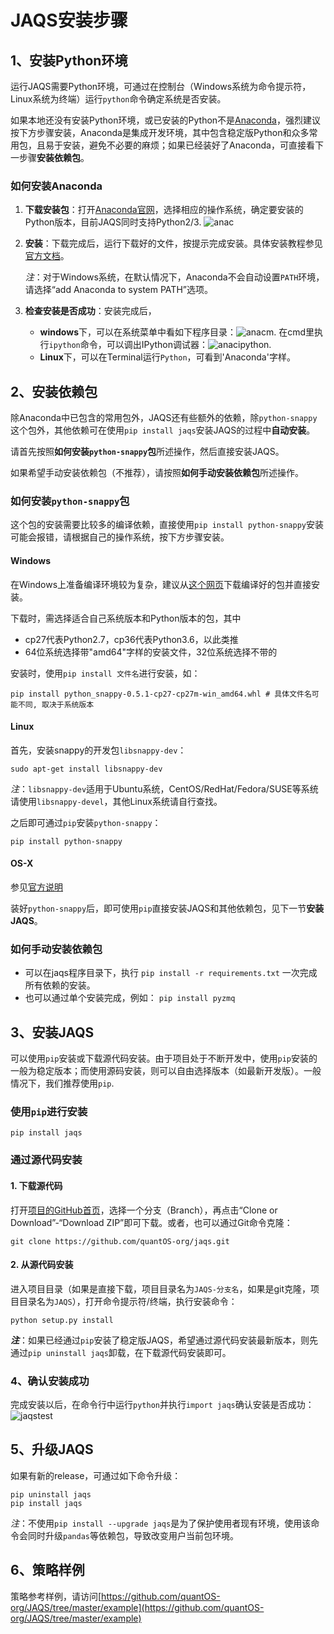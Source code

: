 # JAQS安装步骤



## 1、安装Python环境
运行JAQS需要Python环境，可通过在控制台（Windows系统为命令提示符，Linux系统为终端）运行`python`命令确定系统是否安装。

如果本地还没有安装Python环境，或已安装的Python不是[Anaconda](http://www.continuum.io/downloads "Anaconda")，强烈建议按下方步骤安装，Anaconda是集成开发环境，其中包含稳定版Python和众多常用包，且易于安装，避免不必要的麻烦；如果已经装好了Anaconda，可直接看下一步骤**安装依赖包**。

### 如何安装Anaconda

1. **下载安装包**：打开[Anaconda官网](http://www.continuum.io/downloads)，选择相应的操作系统，确定要安装的Python版本，目前JAQS同时支持Python2/3.
  ![anac](https://raw.githubusercontent.com/quantOS-org/jaqs/master/doc/img/anac.png)

2. **安装**：下载完成后，运行下载好的文件，按提示完成安装。具体安装教程参见[官方文档](https://conda.io/docs/user-guide/install/index.html#regular-installation)。

   *注*：对于Windows系统，在默认情况下，Anaconda不会自动设置`PATH`环境，请选择“add Anaconda to system PATH”选项。

3. **检查安装是否成功**：安装完成后，

   - **windows**下，可以在系统菜单中看如下程序目录：![anacm](https://raw.githubusercontent.com/quantOS-org/jaqs/master/doc/img/anac_m.png). 在cmd里执行`ipython`命令，可以调出IPython调试器：![anacipython](https://raw.githubusercontent.com/quantOS-org/jaqs/master/doc/img/anac_ipython.png).
   - **Linux**下，可以在Terminal运行`Python`，可看到'Anaconda'字样。
## 2、安装依赖包

除Anaconda中已包含的常用包外，JAQS还有些额外的依赖，除`python-snappy`这个包外，其他依赖可在使用`pip install jaqs`安装JAQS的过程中**自动安装**。

请首先按照**如何安装`python-snappy`包**所述操作，然后直接安装JAQS。

如果希望手动安装依赖包（不推荐），请按照**如何手动安装依赖包**所述操作。

### 如何安装`python-snappy`包

这个包的安装需要比较多的编译依赖，直接使用`pip install python-snappy`安装可能会报错，请根据自己的操作系统，按下方步骤安装。

#### Windows

在Windows上准备编译环境较为复杂，建议从[这个网页](https://www.lfd.uci.edu/~gohlke/pythonlibs/#python-snappys)下载编译好的包并直接安装。

下载时，需选择适合自己系统版本和Python版本的包，其中

- cp27代表Python2.7，cp36代表Python3.6，以此类推
- 64位系统选择带"amd64"字样的安装文件，32位系统选择不带的

安装时，使用`pip install 文件名`进行安装，如：

```shell
pip install python_snappy-0.5.1-cp27-cp27m-win_amd64.whl # 具体文件名可能不同, 取决于系统版本
```

#### Linux

首先，安装snappy的开发包`libsnappy-dev`：

```shell
sudo apt-get install libsnappy-dev
```

*注*：`libsnappy-dev`适用于Ubuntu系统，CentOS/RedHat/Fedora/SUSE等系统请使用`libsnappy-devel`，其他Linux系统请自行查找。

之后即可通过`pip`安装`python-snappy`：

```shell
pip install python-snappy
```
#### OS-X
参见[官方说明](https://github.com/andrix/python-snappy#frequently-asked-questions)


装好`python-snappy`后，即可使用`pip`直接安装JAQS和其他依赖包，见下一节**安装JAQS**。

### 如何手动安装依赖包

- 可以在jaqs程序目录下，执行 `pip install -r requirements.txt` 一次完成所有依赖的安装。
- 也可以通过单个安装完成，例如： `pip install pyzmq`


## 3、安装JAQS
可以使用`pip`安装或下载源代码安装。由于项目处于不断开发中，使用`pip`安装的一般为稳定版本；而使用源码安装，则可以自由选择版本（如最新开发版）。一般情况下，我们推荐使用`pip`. 

### 使用`pip`进行安装
```sheel
pip install jaqs
```

### 通过源代码安装
#### 1. 下载源代码
打开[项目的GitHub首页](https://github.com/quantOS-org/JAQS)，选择一个分支（Branch），再点击“Clone or Download”-“Download ZIP”即可下载。或者，也可以通过Git命令克隆：
```shell
git clone https://github.com/quantOS-org/jaqs.git
```

#### 2. 从源代码安装
进入项目目录（如果是直接下载，项目目录名为`JAQS-分支名`，如果是git克隆，项目目录名为`JAQS`），打开命令提示符/终端，执行安装命令：
```shell
python setup.py install
```

***注***：如果已经通过`pip`安装了稳定版JAQS，希望通过源代码安装最新版本，则先通过`pip uninstall jaqs`卸载，在下载源代码安装即可。

### 4、确认安装成功
完成安装以后，在命令行中运行`python`并执行`import jaqs`确认安装是否成功：
![jaqstest](https://raw.githubusercontent.com/quantOS-org/jaqs/master/doc/img/jaqs_test.png)

## 5、升级JAQS
如果有新的release，可通过如下命令升级：
```shell
pip uninstall jaqs
pip install jaqs
```

*注*：不使用`pip install --upgrade jaqs`是为了保护使用者现有环境，使用该命令会同时升级`pandas`等依赖包，导致改变用户当前包环境。

## 6、策略样例

策略参考样例，请访问[https://github.com/quantOS-org/JAQS/tree/master/example](https://github.com/quantOS-org/JAQS/tree/master/example)
